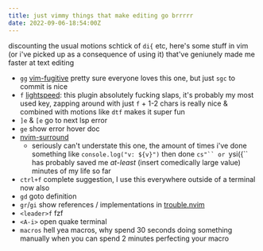 ```yaml
---
title: just vimmy things that make editing go brrrrr
date: 2022-09-06-18:54:00Z
---
```


discounting the usual motions schtick of `di{` etc, here's some stuff in vim (or
i've picked up as a consequence of using it) that've geniunely made me faster at
text editing

- `gg` [vim-fugitive](https://github.com/tpope/vim-fugitive) pretty sure
  everyone loves this one, but just `sgc` to commit is nice
- `f` [lightspeed](https://github.com/ggandor/lightspeed.nvim): this plugin
  absolutely fucking slaps, it's probably my most used key, zapping around with
  just `f` + 1-2 chars is really nice & combined with motions like `dtf` makes
  it super fun
- `]e` & `[e` go to next lsp error
- `ge` show error hover doc
- [nvim-surround](https://github.com/kylechui/nvim-surround)
  - seriously can't understate this one, the amount of times i've done something
    like `console.log("v: ${v}")` then done ` cs"`` or  `ysi({`` has probably
    saved me _at-least_ (insert comedically large value) minutes of my life so
    far
- `ctrl+f` complete suggestion, I use this everywhere outside of a terminal now
  also
- `gd` goto definition
- `gr`/`gi` show references / implementations in
  [trouble.nvim](https://github.com/folke/trouble.nvim)
- `<leader>f` fzf
- `<A-i>` open quake terminal
- `macros` hell yea macros, why spend 30 seconds doing something manually when
  you can spend 2 minutes perfecting your macro
